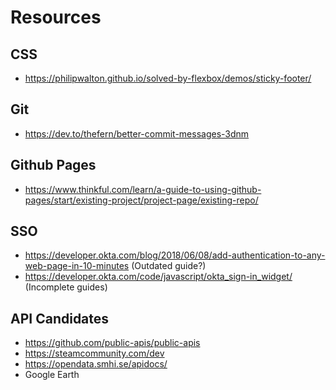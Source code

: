 # Resources
## CSS
- https://philipwalton.github.io/solved-by-flexbox/demos/sticky-footer/

## Git
- https://dev.to/thefern/better-commit-messages-3dnm

## Github Pages
- https://www.thinkful.com/learn/a-guide-to-using-github-pages/start/existing-project/project-page/existing-repo/

## SSO
- https://developer.okta.com/blog/2018/06/08/add-authentication-to-any-web-page-in-10-minutes (Outdated guide?)
- https://developer.okta.com/code/javascript/okta_sign-in_widget/ (Incomplete guides)

## API Candidates
- https://github.com/public-apis/public-apis
- https://steamcommunity.com/dev
- https://opendata.smhi.se/apidocs/
- Google Earth
